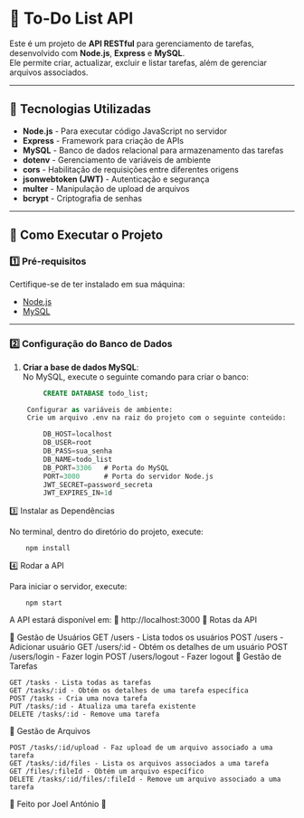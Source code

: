 # 📝 To-Do List API

Este é um projeto de **API RESTful** para gerenciamento de tarefas, desenvolvido com **Node.js**, **Express** e **MySQL**.  
Ele permite criar, actualizar, excluir e listar tarefas, além de gerenciar arquivos associados.

---

## 🚀 Tecnologias Utilizadas

- **Node.js** - Para executar código JavaScript no servidor
- **Express** - Framework para criação de APIs
- **MySQL** - Banco de dados relacional para armazenamento das tarefas
- **dotenv** - Gerenciamento de variáveis de ambiente
- **cors** - Habilitação de requisições entre diferentes origens
- **jsonwebtoken (JWT)** - Autenticação e segurança
- **multer** - Manipulação de upload de arquivos
- **bcrypt** - Criptografia de senhas

---

## 📌 Como Executar o Projeto

### 1️⃣ **Pré-requisitos**

Certifique-se de ter instalado em sua máquina:

- [Node.js](https://nodejs.org/)
- [MySQL](https://www.mysql.com/)

---

### 2️⃣ **Configuração do Banco de Dados**

1. **Criar a base de dados MySQL**:  
   No MySQL, execute o seguinte comando para criar o banco:

   ```sql
        CREATE DATABASE todo_list;

    Configurar as variáveis de ambiente:
    Crie um arquivo .env na raiz do projeto com o seguinte conteúdo:

        DB_HOST=localhost
        DB_USER=root
        DB_PASS=sua_senha
        DB_NAME=todo_list
        DB_PORT=3306   # Porta do MySQL
        PORT=3000      # Porta do servidor Node.js
        JWT_SECRET=password_secreta
        JWT_EXPIRES_IN=1d

3️⃣ Instalar as Dependências

No terminal, dentro do diretório do projeto, execute:

        npm install

4️⃣ Rodar a API

Para iniciar o servidor, execute:

        npm start

A API estará disponível em:
🔗 http://localhost:3000
📡 Rotas da API

📂 Gestão de Usuários
    GET /users - Lista todos os usuários
    POST /users - Adicionar usuário
    GET /users/:id - Obtém os detalhes de um usuário
    POST /users/login - Fazer login
    POST /users/logout - Fazer logout
📂 Gestão de Tarefas

    GET /tasks - Lista todas as tarefas
    GET /tasks/:id - Obtém os detalhes de uma tarefa específica
    POST /tasks - Cria uma nova tarefa
    PUT /tasks/:id - Atualiza uma tarefa existente
    DELETE /tasks/:id - Remove uma tarefa

📁 Gestão de Arquivos

    POST /tasks/:id/upload - Faz upload de um arquivo associado a uma tarefa
    GET /tasks/:id/files - Lista os arquivos associados a uma tarefa
    GET /files/:fileId - Obtém um arquivo específico
    DELETE /tasks/:id/files/:fileId - Remove um arquivo associado a uma tarefa

💙 Feito por Joel António 🚀